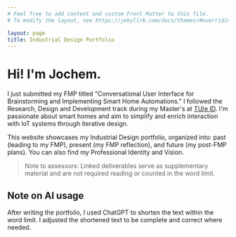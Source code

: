 ```yaml
---
# Feel free to add content and custom Front Matter to this file.
# To modify the layout, see https://jekyllrb.com/docs/themes/#overriding-theme-defaults

layout: page
title: Industrial Design Portfolio
---
```


# Hi! I'm Jochem.
I just submitted my FMP titled "Conversational User Interface for Brainstorming and Implementing Smart Home Automations." I followed the Research, Design and Development track during my Master's at [TU/e ID](https://www.tue.nl/en/our-university/departments/industrial-design/). I'm passionate about smart homes and aim to simplify and enrich interaction with IoT systems through iterative design.

This website showcases my Industrial Design portfolio, organized into: past (leading to my FMP), present (my FMP reflection), and future (my post-FMP plans). You can also find my Professional Identity and Vision.

> Note to assessors: Linked deliverables serve as supplementary material and are not required reading or counted in the word limit.

## Note on AI usage
After writing the portfolio, I used ChatGPT to shorten the text within the word limit. I adjusted the shortened text to be complete and correct where needed.